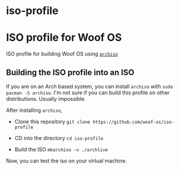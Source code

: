 # iso-profile

# ISO profile for Woof OS

ISO profile for building Woof OS using [`archiso`](https://wiki.archlinux.org/title/Archiso)

## Building the ISO profile into an ISO

If you are on an Arch based system, you can install `archiso` with `sudo pacman -S archiso`.
I'm not sure if you can build this profile on other distributions. Usually impossible.

After installing `archiso`,

- Clone this repository
  `git clone https://github.com/woof-os/iso-profile`

- CD into the directory
  `cd iso-profile`

- Build the ISO
  `mkarchiso -v ./archlive`

Now, you can test the iso on your virtual machine.
